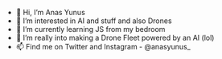 - 👋 Hi, I’m Anas Yunus
- 👀 I’m interested in AI and stuff and also Drones
- 🌱 I’m currently learning JS from my bedroom
- 💞️ I’m really into making a Drone Fleet powered by an AI (lol)
- 📫 Find me on Twitter and Instagram - @anasyunus_

<!---
anas-yunus/anas-yunus is a ✨ special ✨ repository because its `README.md` (this file) appears on your GitHub profile.
You can click the Preview link to take a look at your changes.
--->
